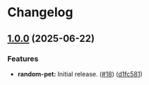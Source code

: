 # Changelog

## [1.0.0](https://github.com/SourceRootLabs/srl-terraform-modules/compare/random-pet-v0.9.9...random-pet-v1.0.0) (2025-06-22)


### Features

* **random-pet:** Initial release. ([#18](https://github.com/SourceRootLabs/srl-terraform-modules/issues/18)) ([d1fc581](https://github.com/SourceRootLabs/srl-terraform-modules/commit/d1fc581991df9560715c851c8068840d0dba108c))
